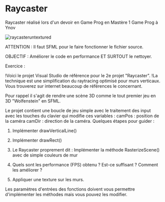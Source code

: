 # Raycaster
Raycaster réalisé lors d'un devoir en Game Prog en Mastère 1 Game Prog à Ynov

![raycasteruntextured](https://github.com/EtriZe/Rasterize/assets/83014937/61833d95-dc70-4bce-8253-d04964c4c046)


ATTENTION : 
Il faut SFML pour le faire fonctionner le fichier source.

OBJECTIF : 
Améliorer le code en performance 
ET SURTOUT le nettoyer.


Exercice : 

!Voici le projet Visual Studio de référence pour le 2e projet "Raycaster".
!La technique est une simplification du raytracing optimisé pour murs verticaux. Vous trouverez sur internet beaucoup de références le concernant.

Pour rappel il s'agit de rendre une scène 3D comme le tout premier jeu en 3D "Wolfenstein" en SFML.

Le projet contient une boucle de jeu simple avec le traitement des input avec les touches du clavier qui modifie ces variables :
camPos : position de la caméra
camDir : direction de la caméra.
Quelques étapes pour guider :
1. Implémenter drawVerticalLine()

2. Implémenter drawRect()

3. Le Raycaster proprement dit : Implémenter la méthode RasterizeScene() avec de simple couleurs de mur
4. Quels sont les performance (FPS) obtenu ? Est-ce suffisant ? Comment les améliorer ?
5. Appliquer une texture sur les murs.


Les paramètres d'entrées des fonctions doivent vous permettre d'implémenter les méthodes mais vous pouvez les modifier.
